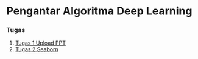 # Pengantar Algoritma Deep Learning

<h3>Tugas</h3>
<ol>
      <li><a href="https://github.com/pahmideri/Pengantar-Algoritma-Deep-Learning/blob/master/Tugas1_Pahmi%20Deri%20Sutrisno_55415292_4IA11.pptx">Tugas 1 Upload PPT</a></li>
      <li><a href="https://nbviewer.jupyter.org/github/pahmideri/Pengantar-Algoritma-Deep-Learning/blob/master/SeabornAltair-Pahmi.ipynb">Tugas 2 Seaborn</a></li>
     
  </ol>
